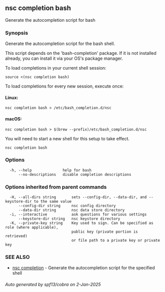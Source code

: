 ## nsc completion bash

Generate the autocompletion script for bash

### Synopsis

Generate the autocompletion script for the bash shell.

This script depends on the 'bash-completion' package.
If it is not installed already, you can install it via your OS's package manager.

To load completions in your current shell session:

	source <(nsc completion bash)

To load completions for every new session, execute once:

#### Linux:

	nsc completion bash > /etc/bash_completion.d/nsc

#### macOS:

	nsc completion bash > $(brew --prefix)/etc/bash_completion.d/nsc

You will need to start a new shell for this setup to take effect.


```
nsc completion bash
```

### Options

```
  -h, --help              help for bash
      --no-descriptions   disable completion descriptions
```

### Options inherited from parent commands

```
  -H, --all-dirs string       sets --config-dir, --data-dir, and --keystore-dir to the same value
      --config-dir string     nsc config directory
      --data-dir string       nsc data store directory
  -i, --interactive           ask questions for various settings
      --keystore-dir string   nsc keystore directory
  -K, --private-key string    Key used to sign. Can be specified as role (where applicable),
                              public key (private portion is retrieved)
                              or file path to a private key or private key 
```

### SEE ALSO

* [nsc completion](nsc_completion.md)	 - Generate the autocompletion script for the specified shell

###### Auto generated by spf13/cobra on 2-Jan-2025
